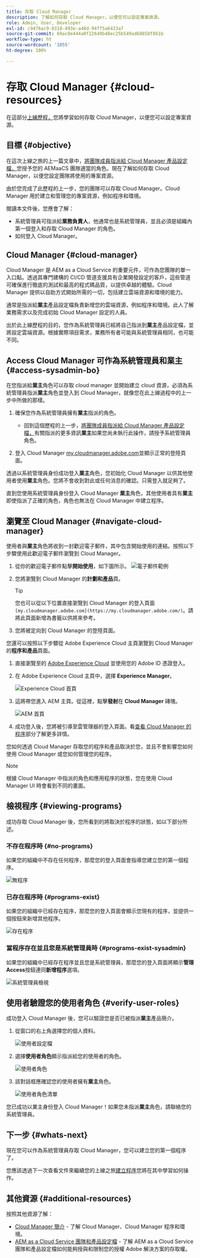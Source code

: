 ```yaml
---
title: 存取 Cloud Manager
description: 了解如何存取 Cloud Manager，以便您可以設定專案資源。
role: Admin, User, Developer
exl-id: c9476ac9-8318-493e-a48d-94ff5a6433a7
source-git-commit: 69ac8e444a0f22649b48ec25b549ad60858f8b1b
workflow-type: ht
source-wordcount: '1055'
ht-degree: 100%

---
```


# 存取 Cloud Manager {#cloud-resources}

在這部分[上線歷程，](overview.md)您將學習如何存取 Cloud Manager，以便您可以設定專案資源。

## 目標 {#objective}

在這次上線之旅的上一篇文章中，[將團隊成員指派給 Cloud Manager 產品設定檔，](assign-profiles-cloud-manager.md)您授予您的 AEMaaCS 團隊適當的角色。現在了解如何存取 Cloud Manager，以便您設定團隊將使用的專案資源。

由於您完成了此歷程的上一步，您的團隊可以存取 Cloud Manager。Cloud Manager 用於建立和管理您的專案資源，例如程序和環境。

閱讀本文件後，您應會了解：

* 系統管理員可指派給&#x200B;**業務負責人**，他通常也是系統管理員，並且必須是組織內第一個登入和存取 Cloud Manager 的角色。
* 如何登入 Cloud Manager。

## Cloud Manager {#cloud-manager}

Cloud Manager 是 AEM as a Cloud Service 的重要元件，可作為您團隊的單一入口點。透過其專門建構的 CI/CD 管道支援具有企業開發設定的客戶，這些管道可確保進行徹底的測試和最高的程式碼品質，以提供卓越的體驗。Cloud Manager 提供以自助方式開始所需的一切，包括建立雲端資源和環境的能力。

通常是指派給&#x200B;**業主**&#x200B;產品設定檔負責新增您的雲端資源，例如程序和環境。此人了解業務需求以及完成初始 Cloud Manager 設定的人員。

出於此上線歷程的目的，您作為系統管理員已經將自己指派到&#x200B;**業主**&#x200B;產品設定檔，並將設定雲端資源。根據實際項目需求，業務所有者可能與系統管理員相同，也可能不同。

## Access Cloud Manager 可作為系統管理員和業主 {#access-sysadmin-bo}

在您指派給&#x200B;**業主**&#x200B;角色可以存取 cloud manager 並開始建立 cloud 資源，必須為系統管理員指派&#x200B;**業主**&#x200B;角色並登入到 Cloud Manager，就像您在此上線過程中的上一步中所做的那樣。

1. 確保您作為系統管理員擁有&#x200B;**業主**&#x200B;指派的角色。

   * 回到這個歷程的上一步，[將團隊成員指派給 Cloud Manager 產品設定檔，](assign-profiles-cloud-manager.md)有關指派的更多資訊&#x200B;**業主**&#x200B;如果您尚未執行此操作，請授予系統管理員角色。

1. 登入 Cloud Manager [my.cloudmanager.adobe.com](https://my.cloudmanager.adobe.com/)並顯示正常的登陸頁面。

透過以系統管理員身份成功登入&#x200B;**業主**&#x200B;角色，您初始化 Cloud Manager 以供其他使用者使用&#x200B;**業主**&#x200B;角色。您將不會收到對此或任何消息的確認。只需登入就足夠了。

直到您使用系統管理員身份登入 Cloud Manager **業主**&#x200B;角色，其他使用者具有&#x200B;**業主**&#x200B;即使指派了正確的角色，角色也無法在 Cloud Manager 中建立程序。

## 瀏覽至 Cloud Manager {#navigate-cloud-manager}

使用者與&#x200B;**業主**&#x200B;角色將收到一封歡迎電子郵件，其中包含開始使用的連結。按照以下步驟使用此歡迎電子郵件瀏覽到 Cloud Manager。

1. 從你的歡迎電子郵件點擊&#x200B;**開始使用**，如下圖所示。
   ![電子郵件範例](/help/journey-onboarding/assets/get-started-email.png)

1. 您將瀏覽到 Cloud Manager 的&#x200B;**計劃和產品**&#x200B;頁。

   >[!TIP]
   >
   >您也可以從以下位置直接瀏覽到 Cloud Manager 的登入頁面`[my.cloudmanager.adobe.com](https://my.cloudmanager.adobe.com/)`。請將此頁面新增為書籤以供將來參考。

1. 您將被定向到 Cloud Manager 的登陸頁面。

您還可以按照以下步驟從 Adobe Experience Cloud 主頁瀏覽到 Cloud Manager 的&#x200B;**程序和產品**&#x200B;頁面。

1. 直接瀏覽至的 [Adobe Experience Cloud](https://experience.adobe.com) 並使用您的 Adobe ID 憑證登入。

1. 在 Adobe Experience Cloud 主頁中，選擇 **Experience Manager**。

   ![Experience Cloud 首頁](/help/journey-onboarding/assets/setup-resources2.png)

1. 這將帶您進入 AEM 主頁。從這裡，點擊&#x200B;**發射**&#x200B;在 **Cloud Manager** 磚塊。

   ![AEM 首頁](/help/journey-onboarding/assets/setup-resources3.png)

1. 成功登入後，您將被引導至雲管理器的登入頁面。看[查看 Cloud Manager 的程序](#viewing-programs)部分了解更多詳情。

您如何透過 Cloud Manager 存取您的程序和產品取決於您，並且不會影響您如何使用 Cloud Manager 或您如何管理您的程序。

>[!NOTE]
>
>根據 Cloud Manager 中指派的角色和應用程序的狀態，您在使用 Cloud Manager UI 時會看到不同的畫面。

## 檢視程序 {#viewing-programs}

成功存取 Cloud Manager 後，您所看到的將取決於程序的狀態，如以下部分所述。

### 不存在程序時 {#no-programs}

如果您的組織中不存在任何程序，那麼您的登入頁面會指導您建立您的第一個程序。

![無程序](/help/implementing/cloud-manager/getting-access-to-aem-in-cloud/assets/first_timelogin0.png)

### 已存在程序時 {#programs-exist}

如果您的組織中已經存在程序，那麼您的登入頁面會顯示您現有的程序，並提供一個按鈕來新增其他程序。

![存在程序](/help/implementing/cloud-manager/getting-access-to-aem-in-cloud/assets/first_timelogin1.png)

### 當程序存在並且您是系統管理員時 {#programs-exist-sysadmin}

如果您的組織中已經存在程序並且您是系統管理員，那麼您的登入頁面將顯示&#x200B;**管理 Access**&#x200B;按鈕連同&#x200B;**新增程序**&#x200B;選項。

![系統管理員檢視](/help/implementing/cloud-manager/getting-access-to-aem-in-cloud/assets/admin-console-4.png)

## 使用者驗證您的使用者角色 {#verify-user-roles}

成功登入 Cloud Manager 後，您可以驗證您是否已被指派&#x200B;**業主**&#x200B;產品簡介。

1. 從窗口的右上角選擇您的個人資料。

   ![使用者設定檔](/help/journey-onboarding/assets/setup-resources5.png)

1. 選擇&#x200B;**使用者角色**&#x200B;顯示指派給您的使用者的角色。

   ![使用者角色](/help/journey-onboarding/assets/setup-resources6.png)

1. 該對話框應確認您的使用者擁有&#x200B;**業主**&#x200B;角色。

   ![使用者角色清單](/help/journey-onboarding/assets/setup-resources7.png)

您已成功以業主身份登入 Cloud Manager！如果您未指派&#x200B;**業主**&#x200B;角色，請聯絡您的系統管理員。

## 下一步 {#whats-next}

現在您可以作為系統管理員存取 Cloud Manager，您可以建立您的第一個程序了。

您應該透過下一次查看文件來繼續您的上線之旅[建立程序](create-program.md)您將在其中學習如何操作。

## 其他資源 {#additional-resources}

按照其他資源了解：

* [Cloud Manager 簡介](/help/onboarding/cloud-manager-introduction.md) - 了解 Cloud Manager、Cloud Manager 程序和環境。
* [AEM as a Cloud Service 團隊和產品設定檔](/help/onboarding/aem-cs-team-product-profiles.md) - 了解 AEM as a Cloud Service 團隊和產品設定檔如何能夠授與和限制您的授權 Adobe 解決方案的存取權。
